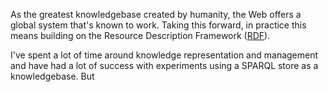 As the greatest knowledgebase created by humanity, the Web offers a global system that's known to work. Taking this forward, in practice this means building on the Resource Description Framework ([RDF](https://en.wikipedia.org/wiki/Resource_Description_Framework)).   

I've spent a lot of time around knowledge representation and management and have had a lot of success with experiments using a SPARQL store as a knowledgebase. But  
